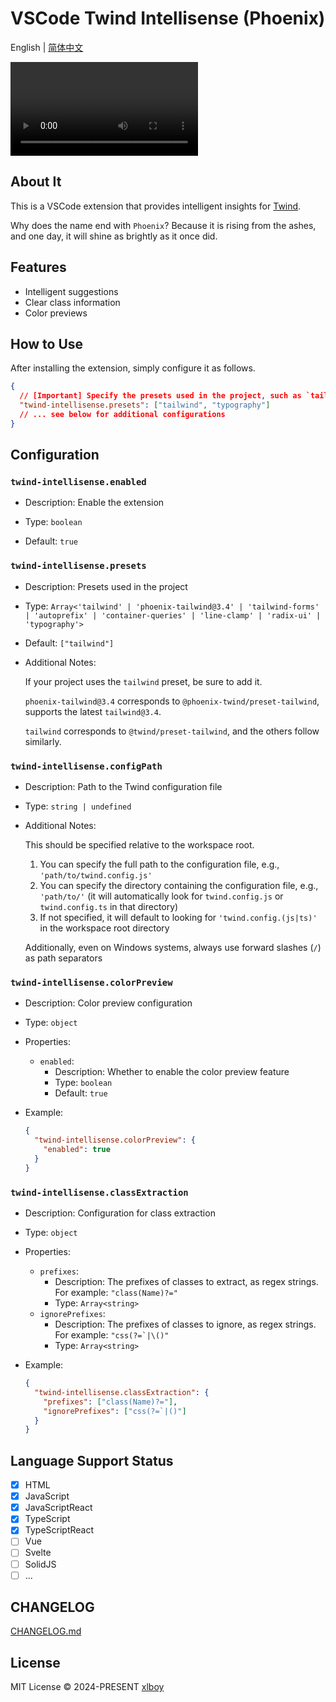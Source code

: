 # VSCode Twind Intellisense (Phoenix)

English | [简体中文](./README.zh.md)

<video src="https://github.com/user-attachments/assets/c5d92bbd-cb25-493f-a251-c4ca664f3f3d"></video>

## About It

This is a VSCode extension that provides intelligent insights for [Twind](https://twind.style).

Why does the name end with `Phoenix`? Because it is rising from the ashes, and one day, it will shine as brightly as it once did.

## Features

- Intelligent suggestions
- Clear class information
- Color previews

## How to Use

After installing the extension, simply configure it as follows.

```json
{
  // [Important] Specify the presets used in the project, such as `tailwind`, ...
  "twind-intellisense.presets": ["tailwind", "typography"]
  // ... see below for additional configurations
}
```

## Configuration

### `twind-intellisense.enabled`

- Description: Enable the extension

- Type: `boolean`

- Default: `true`

### `twind-intellisense.presets`

- Description: Presets used in the project

- Type: `Array<'tailwind' | 'phoenix-tailwind@3.4' | 'tailwind-forms' | 'autoprefix' | 'container-queries' | 'line-clamp' | 'radix-ui' | 'typography'>`
- Default: `["tailwind"]`

- Additional Notes:

  If your project uses the `tailwind` preset, be sure to add it.

  `phoenix-tailwind@3.4` corresponds to `@phoenix-twind/preset-tailwind`, supports the latest `tailwind@3.4`.

  `tailwind` corresponds to `@twind/preset-tailwind`, and the others follow similarly.

### `twind-intellisense.configPath`

- Description: Path to the Twind configuration file

- Type: `string | undefined`

- Additional Notes:

  This should be specified relative to the workspace root.
  
  1. You can specify the full path to the configuration file, e.g., `'path/to/twind.config.js'`
  2. You can specify the directory containing the configuration file, e.g., `'path/to/'` (it will automatically look for `twind.config.js` or `twind.config.ts` in that directory)
  3. If not specified, it will default to looking for `'twind.config.(js|ts)'` in the workspace root directory

  Additionally, even on Windows systems, always use forward slashes (`/`) as path separators

### `twind-intellisense.colorPreview`

- Description: Color preview configuration

- Type: `object`

- Properties:

  - `enabled`:
    - Description: Whether to enable the color preview feature
    - Type: `boolean`
    - Default: `true`

- Example:
  ```json
  {
    "twind-intellisense.colorPreview": {
      "enabled": true
    }
  }
  ```

### `twind-intellisense.classExtraction`

- Description: Configuration for class extraction

- Type: `object`

- Properties:

  - `prefixes`:
    - Description: The prefixes of classes to extract, as regex strings. For example: `"class(Name)?="`
    - Type: `Array<string>`
  - `ignorePrefixes`:
    - Description: The prefixes of classes to ignore, as regex strings. For example: ``"css(?=`|\()"``
    - Type: `Array<string>`

- Example:
  ```json
  {
    "twind-intellisense.classExtraction": {
      "prefixes": ["class(Name)?="],
      "ignorePrefixes": ["css(?=`|()"]
    }
  }
  ```

## Language Support Status

- [x] HTML
- [x] JavaScript
- [x] JavaScriptReact
- [x] TypeScript
- [x] TypeScriptReact
- [ ] Vue
- [ ] Svelte
- [ ] SolidJS
- [ ] ...

## CHANGELOG

[CHANGELOG.md](https://github.com/xlboy/vscode-twind-intellisense/blob/master/CHANGELOG.md)

## License

MIT License © 2024-PRESENT [xlboy](https://github.com/xlboy)
